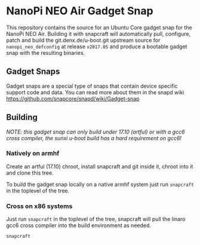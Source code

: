 # NanoPi NEO Air Gadget Snap

This repository contains the source for an Ubuntu Core gadget snap
for the NanoPi NEO Air. Building it with snapcraft will
automatically pull, configure, patch and build the git.denx.de/u-boot.git
upstream source for `nanopi_neo_defconfig` at release `v2017.05` and produce
a bootable gadget snap with the resulting binaries.

## Gadget Snaps

Gadget snaps are a special type of snaps that contain device specific support
code and data. You can read more about them in the snapd wiki
https://github.com/snapcore/snapd/wiki/Gadget-snap

## Building

*NOTE: this gadget snap can only build under 17.10 (artful) or with a gcc6 cross
compiler, the sunxi u-boot build has a hard requirement on gcc6!*

### Natively on armhf

Create an artful (17.10) chroot, install snapcraft and git inside it, chroot into it
and clone this tree.

To build the gadget snap locally on a native armhf system just run `snapcraft`
in the toplevel of the tree.

### Cross on x86 systems

Just run `snapcraft` in the toplevel of the tree, snapcraft will pull the linaro gcc6
cross compiler into the build environment as needed.

```
snapcraft
```

